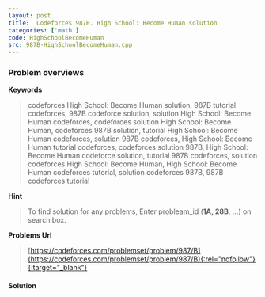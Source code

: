 ```yaml
---
layout: post
title:  Codeforces 987B. High School: Become Human solution
categories: ['math']
code: HighSchoolBecomeHuman
src: 987B-HighSchoolBecomeHuman.cpp
---
```

### **Problem overviews**

**Keywords**
> codeforces High School: Become Human solution, 987B tutorial codeforces, 987B codeforce solution, solution High School: Become Human codeforces, codeforces solution High School: Become Human, codeforces 987B solution, tutorial High School: Become Human codeforces, solution 987B codeforces, High School: Become Human tutorial codeforces, codeforces solution 987B, High School: Become Human codeforce solution, tutorial 987B codeforces, solution codeforces High School: Become Human, High School: Become Human codeforces tutorial, solution codeforces 987B, 987B codeforces tutorial

**Hint**
> To find solution for any problems, Enter probleam_id (**1A, 28B**, ...) on search box. 

**Problems Url**
> [https://codeforces.com/problemset/problem/987/B](https://codeforces.com/problemset/problem/987/B){:rel="nofollow"}{:target="_blank"}

#### **Solution**



